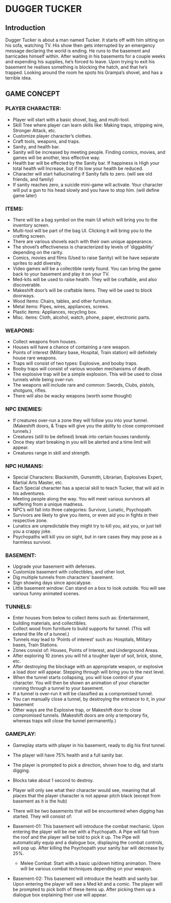 # DUGGER TUCKER

## Introduction

Dugger Tucker is about a man named Tucker. It starts off with him sitting on his sofa, watching TV. His show then gets interrupted by an emergency message declaring the world is ending. He runs to the basement and barricades himself within. 
After waiting in his basements for a couple weeks and expending his supplies, he’s forced to leave. Upon trying to exit his basement he realises something is blocking the hatch, and that he’s trapped. Looking around the room he spots his Grampa’s shovel, and has a terrible idea.


## GAME CONCEPT 

### PLAYER CHARACTER:

-	Player will start with a basic shovel, bag, and multi-tool.
-	Skill Tree where player can learn skills like: Making traps, stripping wire, Stronger Attack, etc.
-	Customize player character’s clothes.
-	Craft tools, weapons, and traps.
-	Sanity, and health bar.
-	Sanity will be increased by meeting people. Finding comics, movies, and games will be another, less effective way.
-	Health bar will be effected by the Sanity bar. If happiness is High your total health will Increase, but if its low your health be reduced.
-	Character will start hallucinating if Sanity falls to zero. (will see old friends, and family)
-	If sanity reaches zero, a suicide mini-game will activate. Your character will put a gun to his head slowly and you have to stop him. (will define game later)

### ITEMS:

-	There will be a bag symbol on the main UI which will bring you to the inventory screen.
-	Multi-tool will be part of the bag UI. Clicking it will bring you to the crafting screen.
-	There are various shovels each with their own unique appearance. 
-	The shovel’s effectiveness is characterized by levels of ‘diggability’ depending on the rarity.
-	Comics, movies and films (Used to raise Sanity) will be have separate sprites to add diversity.
-	Video games will be a collectible rarely found. You can bring the game back to your basement and play it on your TV. 
-	Med-kits will be used to raise health. They will be craftable, and also discoverable.
-	Makeshift door’s will be craftable items. They will be used to block doorways.
-	Wood Items: Chairs, tables, and other furniture.
-	Metal items: Pipes, wires, appliances, screws.
-	Plastic items: Appliances, recycling box.
-	Misc. items: Cloth, alcohol, watch, phone, paper, electronic parts.

### WEAPONS:

-	Collect weapons from houses.
-	Houses will have a chance of containing a rare weapon.
-	Points of interest (Military base, Hospital, Train station) will definitely house rare weapons.
-	Traps will consist of two types: Explosive, and booby traps.
-	Booby traps will consist of various wooden mechanisms of death.
-	The explosive trap will be a simple explosion. This will be used to close tunnels while being over-run.
-	The weapons will include rare and common: Swords, Clubs, pistols, shotguns, rifles.
-	There will also be wacky weapons (worth some thought)

### NPC ENEMIES:

-	If creatures over-run a zone they will follow you into your tunnel. (Makeshift doors, & Traps will give you the ability to close compromised tunnels.)
-	Creatures (still to be defined) break into certain houses randomly.
-	Once they start breaking in you will be alerted and a time limit will appear.
-	Creatures range in skill and strength.

### NPC HUMANS:

-	Special Characters: Blacksmith, Gunsmith, Librarian, Explosives Expert, Martial Arts Master, etc.
-	Each Special character has a special skill to teach Tucker, that will aid in his adventures.
-	Meeting people along the way. You will meet various survivors all suffering from a unique madness.
-	NPC’s will fall into three categories: Survivor, Lunatic, Psychopath. 
-	Survivors are likely to give you items, or even aid you in fights in their respective zone.
-	Lunatics are unpredictable they might try to kill you, aid you, or just tell you a crappy joke.
-	Psychopaths will kill you on sight, but in rare cases they may pose as a harmless survivor.  

### BASEMENT:

-	Upgrade your basement with defenses.
-	Customize basement with collectibles, and other loot.
-	Dig multiple tunnels from characters’ basement.
-	Sign showing days since apocalypse.
-	Little basement window: Can stand on a box to look outside. You will see various funny animated scenes.

### TUNNELS:

-	Enter houses from below to collect items such as: Entertainment, building materials, and collectibles.
-	Collect wood from furniture to build supports for tunnel. (This will extend the life of a tunnel.)
-	Tunnels may lead to ‘Points of interest’ such as: Hospitals, Military bases, Train Stations.
-	Zones consist of: Houses, Points of Interest, and Underground Areas.
-	After exploring 10 zones you will hit a tougher layer of soil, brick, stone, etc.
-	After destroying the blockage with an appropriate weapon, or explosive a load door will appear. Stepping through will bring you to the next level. 
-	When the tunnel starts collapsing, you will lose control of your character. You will then be shown an animation of your character running through a tunnel to your basement.
-	If a tunnel is over-run it will be classified as a compromised tunnel. 
-	You can manually close a tunnel, by destroying the entrance to it, in your basement
-	Other ways are the Explosive trap, or Makeshift door to close compromised tunnels. (Makeshift doors are only a temporary fix, whereas traps will close the tunnel permanently.)

### GAMEPLAY:

-	Gameplay starts with player in his basement, ready to dig his first tunnel.
-	The player will have 75% health and a full sanity bar.
-	The player is prompted to pick a direction, shown how to dig, and starts digging.
-	Blocks take about 1 second to destroy.
-	Player will only see what their character would see, meaning that all places that the player character is not appear pitch black (except from basement as it is the hub)

-	There will be two basements that will be encountered when digging has started. They will consist of:
  -	Basement-01: This basement will introduce the combat mechanic. Upon entering the player will be met with a Psychopath. A Pipe will fall from the roof and the player will be told to pick it up. The Pipe will automatically equip and a dialogue box, displaying the combat controls, will pop up. After killing the Psychopath your sanity bar will decrease by 25%.  
    - Melee Combat: Start with a basic up/down hitting animation. There will be various combat techniques depending on your weapon.
  -	Basement-02: This basement will introduce the health and sanity bar. Upon entering the player will see a Med kit and a comic. The player will be prompted to pick both of these items up. After picking them up a dialogue box explaining their use will appear.  
